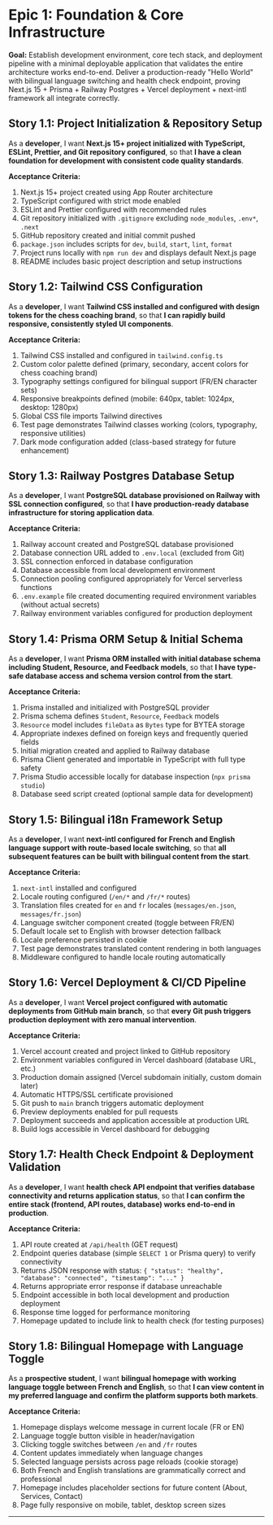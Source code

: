 # Epic 1: Foundation & Core Infrastructure

**Goal:** Establish development environment, core tech stack, and deployment pipeline with a minimal deployable application that validates the entire architecture works end-to-end. Deliver a production-ready "Hello World" with bilingual language switching and health check endpoint, proving Next.js 15 + Prisma + Railway Postgres + Vercel deployment + next-intl framework all integrate correctly.

## Story 1.1: Project Initialization & Repository Setup

As a **developer**,
I want **Next.js 15+ project initialized with TypeScript, ESLint, Prettier, and Git repository configured**,
so that **I have a clean foundation for development with consistent code quality standards**.

**Acceptance Criteria:**

1. Next.js 15+ project created using App Router architecture
2. TypeScript configured with strict mode enabled
3. ESLint and Prettier configured with recommended rules
4. Git repository initialized with `.gitignore` excluding `node_modules`, `.env*`, `.next`
5. GitHub repository created and initial commit pushed
6. `package.json` includes scripts for `dev`, `build`, `start`, `lint`, `format`
7. Project runs locally with `npm run dev` and displays default Next.js page
8. README includes basic project description and setup instructions

## Story 1.2: Tailwind CSS Configuration

As a **developer**,
I want **Tailwind CSS installed and configured with design tokens for the chess coaching brand**,
so that **I can rapidly build responsive, consistently styled UI components**.

**Acceptance Criteria:**

1. Tailwind CSS installed and configured in `tailwind.config.ts`
2. Custom color palette defined (primary, secondary, accent colors for chess coaching brand)
3. Typography settings configured for bilingual support (FR/EN character sets)
4. Responsive breakpoints defined (mobile: 640px, tablet: 1024px, desktop: 1280px)
5. Global CSS file imports Tailwind directives
6. Test page demonstrates Tailwind classes working (colors, typography, responsive utilities)
7. Dark mode configuration added (class-based strategy for future enhancement)

## Story 1.3: Railway Postgres Database Setup

As a **developer**,
I want **PostgreSQL database provisioned on Railway with SSL connection configured**,
so that **I have production-ready database infrastructure for storing application data**.

**Acceptance Criteria:**

1. Railway account created and PostgreSQL database provisioned
2. Database connection URL added to `.env.local` (excluded from Git)
3. SSL connection enforced in database configuration
4. Database accessible from local development environment
5. Connection pooling configured appropriately for Vercel serverless functions
6. `.env.example` file created documenting required environment variables (without actual secrets)
7. Railway environment variables configured for production deployment

## Story 1.4: Prisma ORM Setup & Initial Schema

As a **developer**,
I want **Prisma ORM installed with initial database schema including Student, Resource, and Feedback models**,
so that **I have type-safe database access and schema version control from the start**.

**Acceptance Criteria:**

1. Prisma installed and initialized with PostgreSQL provider
2. Prisma schema defines `Student`, `Resource`, `Feedback` models
3. `Resource` model includes `fileData` as `Bytes` type for BYTEA storage
4. Appropriate indexes defined on foreign keys and frequently queried fields
5. Initial migration created and applied to Railway database
6. Prisma Client generated and importable in TypeScript with full type safety
7. Prisma Studio accessible locally for database inspection (`npx prisma studio`)
8. Database seed script created (optional sample data for development)

## Story 1.5: Bilingual i18n Framework Setup

As a **developer**,
I want **next-intl configured for French and English language support with route-based locale switching**,
so that **all subsequent features can be built with bilingual content from the start**.

**Acceptance Criteria:**

1. `next-intl` installed and configured
2. Locale routing configured (`/en/*` and `/fr/*` routes)
3. Translation files created for `en` and `fr` locales (`messages/en.json`, `messages/fr.json`)
4. Language switcher component created (toggle between FR/EN)
5. Default locale set to English with browser detection fallback
6. Locale preference persisted in cookie
7. Test page demonstrates translated content rendering in both languages
8. Middleware configured to handle locale routing automatically

## Story 1.6: Vercel Deployment & CI/CD Pipeline

As a **developer**,
I want **Vercel project configured with automatic deployments from GitHub main branch**,
so that **every Git push triggers production deployment with zero manual intervention**.

**Acceptance Criteria:**

1. Vercel account created and project linked to GitHub repository
2. Environment variables configured in Vercel dashboard (database URL, etc.)
3. Production domain assigned (Vercel subdomain initially, custom domain later)
4. Automatic HTTPS/SSL certificate provisioned
5. Git push to `main` branch triggers automatic deployment
6. Preview deployments enabled for pull requests
7. Deployment succeeds and application accessible at production URL
8. Build logs accessible in Vercel dashboard for debugging

## Story 1.7: Health Check Endpoint & Deployment Validation

As a **developer**,
I want **health check API endpoint that verifies database connectivity and returns application status**,
so that **I can confirm the entire stack (frontend, API routes, database) works end-to-end in production**.

**Acceptance Criteria:**

1. API route created at `/api/health` (GET request)
2. Endpoint queries database (simple `SELECT 1` or Prisma query) to verify connectivity
3. Returns JSON response with status: `{ "status": "healthy", "database": "connected", "timestamp": "..." }`
4. Returns appropriate error response if database unreachable
5. Endpoint accessible in both local development and production deployment
6. Response time logged for performance monitoring
7. Homepage updated to include link to health check (for testing purposes)

## Story 1.8: Bilingual Homepage with Language Toggle

As a **prospective student**,
I want **bilingual homepage with working language toggle between French and English**,
so that **I can view content in my preferred language and confirm the platform supports both markets**.

**Acceptance Criteria:**

1. Homepage displays welcome message in current locale (FR or EN)
2. Language toggle button visible in header/navigation
3. Clicking toggle switches between `/en` and `/fr` routes
4. Content updates immediately when language changes
5. Selected language persists across page reloads (cookie storage)
6. Both French and English translations are grammatically correct and professional
7. Homepage includes placeholder sections for future content (About, Services, Contact)
8. Page fully responsive on mobile, tablet, desktop screen sizes

---
